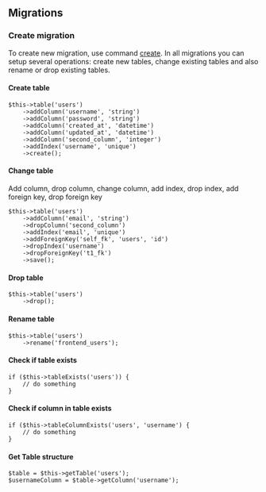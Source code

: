 ## Migrations

### Create migration
To create new migration, use command [create](create_command.md). In all migrations you can setup several operations: create new tables, change existing tables and also rename or drop existing tables.

#### Create table
```
$this->table('users')
    ->addColumn('username', 'string')
    ->addColumn('password', 'string')
    ->addColumn('created_at', 'datetime')
    ->addColumn('updated_at', 'datetime')
    ->addColumn('second_column', 'integer')
    ->addIndex('username', 'unique')
    ->create();
```

#### Change table
Add column, drop column, change column, add index, drop index, add foreign key, drop foreign key
```
$this->table('users')
    ->addColumn('email', 'string')
    ->dropColumn('second_column')
    ->addIndex('email', 'unique')
    ->addForeignKey('self_fk', 'users', 'id')
    ->dropIndex('username')
    ->dropForeignKey('t1_fk')
    ->save();
```
#### Drop table
```
$this->table('users')
    ->drop();
```

#### Rename table
```
$this->table('users')
    ->rename('frontend_users');
```

#### Check if table exists
```
if ($this->tableExists('users')) {
    // do something
}
```

#### Check if column in table exists
```
if ($this->tableColumnExists('users', 'username') {
    // do something
}
```

#### Get Table structure
```
$table = $this->getTable('users');
$usernameColumn = $table->getColumn('username');
```
